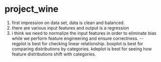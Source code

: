 # project_wine

1) first impression on data set, data is clean and balanced.
2) there are various input features and output is a regression
3) i think we need to normalize the input features in order to eliminate bias while we perform feature engineering and ensure correctness.
--
regplot is best for checking linear relationship.
boxplot is best for comparing distributions by categories.
kdeplot is best for seeing how feature distributions shift with categories.
